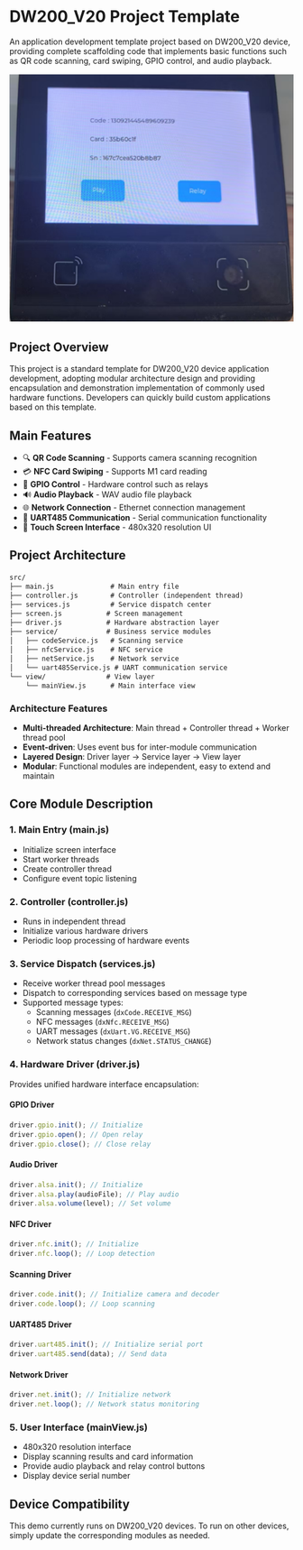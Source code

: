 # DW200_V20 Project Template

An application development template project based on DW200_V20 device, providing complete scaffolding code that implements basic functions such as QR code scanning, card swiping, GPIO control, and audio playback.

![Application Screenshot](screenshot.png)

## Project Overview

This project is a standard template for DW200_V20 device application development, adopting modular architecture design and providing encapsulation and demonstration implementation of commonly used hardware functions. Developers can quickly build custom applications based on this template.

## Main Features

- 🔍 **QR Code Scanning** - Supports camera scanning recognition
- 💳 **NFC Card Swiping** - Supports M1 card reading
- 🔌 **GPIO Control** - Hardware control such as relays
- 🔊 **Audio Playback** - WAV audio file playback
- 🌐 **Network Connection** - Ethernet connection management
- 📡 **UART485 Communication** - Serial communication functionality
- 📱 **Touch Screen Interface** - 480x320 resolution UI

## Project Architecture

```
src/
├── main.js              # Main entry file
├── controller.js        # Controller (independent thread)
├── services.js          # Service dispatch center
├── screen.js           # Screen management
├── driver.js           # Hardware abstraction layer
├── service/            # Business service modules
│   ├── codeService.js   # Scanning service
│   ├── nfcService.js    # NFC service
│   ├── netService.js    # Network service
│   └── uart485Service.js # UART communication service
└── view/               # View layer
    └── mainView.js      # Main interface view
```

### Architecture Features

- **Multi-threaded Architecture**: Main thread + Controller thread + Worker thread pool
- **Event-driven**: Uses event bus for inter-module communication
- **Layered Design**: Driver layer → Service layer → View layer
- **Modular**: Functional modules are independent, easy to extend and maintain

## Core Module Description

### 1. Main Entry (main.js)

- Initialize screen interface
- Start worker threads
- Create controller thread
- Configure event topic listening

### 2. Controller (controller.js)

- Runs in independent thread
- Initialize various hardware drivers
- Periodic loop processing of hardware events

### 3. Service Dispatch (services.js)

- Receive worker thread pool messages
- Dispatch to corresponding services based on message type
- Supported message types:
  - Scanning messages (`dxCode.RECEIVE_MSG`)
  - NFC messages (`dxNfc.RECEIVE_MSG`)
  - UART messages (`dxUart.VG.RECEIVE_MSG`)
  - Network status changes (`dxNet.STATUS_CHANGE`)

### 4. Hardware Driver (driver.js)

Provides unified hardware interface encapsulation:

#### GPIO Driver

```javascript
driver.gpio.init(); // Initialize
driver.gpio.open(); // Open relay
driver.gpio.close(); // Close relay
```

#### Audio Driver

```javascript
driver.alsa.init(); // Initialize
driver.alsa.play(audioFile); // Play audio
driver.alsa.volume(level); // Set volume
```

#### NFC Driver

```javascript
driver.nfc.init(); // Initialize
driver.nfc.loop(); // Loop detection
```

#### Scanning Driver

```javascript
driver.code.init(); // Initialize camera and decoder
driver.code.loop(); // Loop scanning
```

#### UART485 Driver

```javascript
driver.uart485.init(); // Initialize serial port
driver.uart485.send(data); // Send data
```

#### Network Driver

```javascript
driver.net.init(); // Initialize network
driver.net.loop(); // Network status monitoring
```

### 5. User Interface (mainView.js)

- 480x320 resolution interface
- Display scanning results and card information
- Provide audio playback and relay control buttons
- Display device serial number
  
## Device Compatibility

This demo currently runs on DW200_V20 devices. To run on other devices, simply update the corresponding modules as needed.

